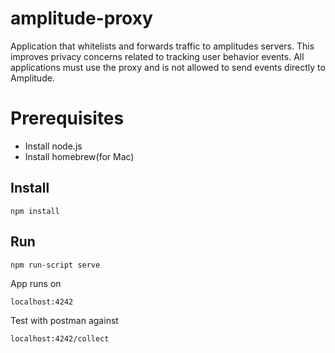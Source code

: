 # amplitude-proxy
Application that whitelists and forwards traffic to amplitudes servers. 
This improves privacy concerns related to tracking user behavior events.
All applications must use the proxy and is not allowed to send events directly to Amplitude.

# Prerequisites
- Install node.js
- Install homebrew(for Mac)

## **Install**

`npm install`

## **Run**

`npm run-script serve`

App runs on

`localhost:4242`

Test with postman against 

`localhost:4242/collect`